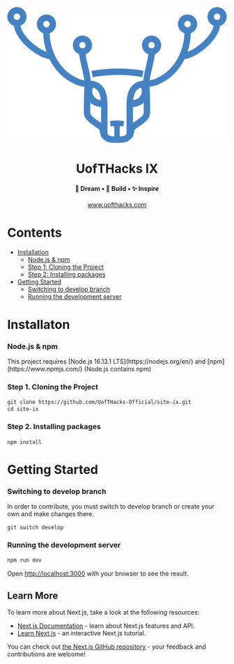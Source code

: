 <div align="center">
  <img src="public/static/Logo.svg"/>
  <h1>UofTHacks IX</h1>
  <h4>💭 Dream  •  🔨 Build  •  ✨ Inspire</h4>
  <a href="https://www.uofthacks.com/"><p>www.uofthacks.com</p></a>
</div>

# Contents

- [Installation](#installation)
  - [Node.js & npm](#nodejs-npm)
  - [Step 1: Cloning the Project](#install-step1)
  - [Step 2: Installing packages](#install-step2)
- [Getting Started](#getting-started)
  - [Switching to develop branch](#gs-step1)
  - [Running the development server](#gs-step2)

<h1 id="installation">Installaton</h1>

<h3 id="nodejs-npm">Node.js & npm</h3>
This project requires [Node.js 16.13.1 LTS](https://nodejs.org/en/) and [npm](https://www.npmjs.com/) (Node.js contains npm)

<h3 id="install-step1">Step 1. Cloning the Project</h3>

```
git clone https://github.com/UofTHacks-Official/site-ix.git
cd site-ix
```

<h3 id="install-step2">Step 2. Installing packages</h3>

```
npm install
```

<h1 id="getting-started">Getting Started</h1>

<h3 id="gs-step1">Switching to develop branch</h3>

In order to contribute, you must switch to develop branch or create your own and make changes there.
```
git switch develop
```

<h3 id="gs-step2">Running the development server</h3>

```bash
npm run dev
```

Open [http://localhost:3000](http://localhost:3000) with your browser to see the result.

## Learn More

To learn more about Next.js, take a look at the following resources:

- [Next.js Documentation](https://nextjs.org/docs) - learn about Next.js features and API.
- [Learn Next.js](https://nextjs.org/learn) - an interactive Next.js tutorial.

You can check out [the Next.js GitHub repository](https://github.com/vercel/next.js/) - your feedback and contributions are welcome!
